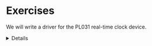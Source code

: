 # Exercises

We will write a driver for the PL031 real-time clock device.

<details>

After looking at the exercises, you can look at the [solutions] provided.

[solutions]: solutions-afternoon.md

</details>
